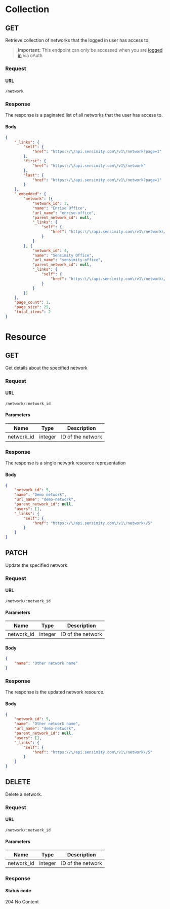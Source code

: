# Collection

## GET

Retrieve collection of networks that the logged in user has access to.

> **Important:** This endpoint can only be accessed when you are [logged in](../authentication.md) via oAuth

### Request

#### URL
```
/network
```

### Response
The response is a paginated list of all networks that the user has access to.

#### Body
```json
{
    "_links": {
        "self": {
            "href": "https:\/\/api.sensimity.com\/v1\/network?page=1"
        },
        "first": {
            "href": "https:\/\/api.sensimity.com\/v1\/network"
        },
        "last": {
            "href": "https:\/\/api.sensimity.com\/v1\/network?page=1"
        }
    },
    "_embedded": {
        "network": [{
            "network_id": 3,
            "name": "Enrise Office",
            "url_name": "enrise-office",
            "parent_network_id": null,
            "_links": {
                "self": {
                    "href": "https:\/\/api.sensimity.com\/v1\/network\/3"
                }
            }
        }, {
            "network_id": 4,
            "name": "Sensimity Office",
            "url_name": "sensimity-office",
            "parent_network_id": null,
            "_links": {
                "self": {
                    "href": "https:\/\/api.sensimity.com\/v1\/network\/4"
                }
            }
        }]
    },
    "page_count": 1,
    "page_size": 25,
    "total_items": 2
}
```

# Resource

## GET
Get details about the specified network

### Request

#### URL
```
/network/:network_id
```

#### Parameters
| Name              | Type    | Description              |
|-------------------|---------|--------------------------|
| network_id        | integer | ID of the network        |

### Response
The response is a single network resource representation

#### Body
```json
{
    "network_id": 5,
    "name": "Demo network",
    "url_name": "demo-network",
    "parent_network_id": null,
    "users": [],
    "_links": {
        "self": {
            "href": "https:\/\/api.sensimity.com\/v1\/network\/5"
        }
    }
}
```

## PATCH
Update the specified network.

### Request

#### URL
```
/network/:network_id
```

#### Parameters
| Name              | Type    | Description              |
|-------------------|---------|--------------------------|
| network_id        | integer | ID of the network        |

#### Body
```json
{
    "name": "Other network name"
}
```

### Response
The response is the updated network resource.

#### Body
```json
{
    "network_id": 5,
    "name": "Other network name",
    "url_name": "demo-network",
    "parent_network_id": null,
    "users": [],
    "_links": {
        "self": {
            "href": "https:\/\/api.sensimity.com\/v1\/network\/5"
        }
    }
}
```

## DELETE
Delete a network.

### Request

#### URL
```
/network/:network_id
```

#### Parameters
| Name              | Type    | Description              |
|-------------------|---------|--------------------------|
| network_id        | integer | ID of the network        |

### Response

#### Status code
204 No Content
